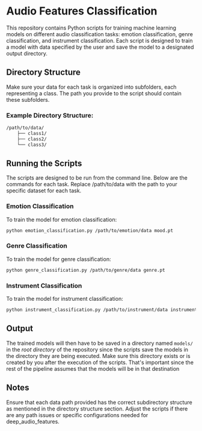 # Audio Features Classification

This repository contains Python scripts for training machine learning models on different audio classification tasks: emotion classification, genre classification, and instrument classification. Each script is designed to train a model with data specified by the user and save the model to a designated output directory.

## Directory Structure
Make sure your data for each task is organized into subfolders, each representing a class. The path you provide to the script should contain these subfolders.

### Example Directory Structure:

```bash
/path/to/data/
    ├── class1/
    ├── class2/
    └── class3/
```

## Running the Scripts
The scripts are designed to be run from the command line. Below are the commands for each task. Replace /path/to/data with the path to your specific dataset for each task.

### Emotion Classification
To train the model for emotion classification:

```bash
python emotion_classification.py /path/to/emotion/data mood.pt
```

### Genre Classification
To train the model for genre classification:

```bash
python genre_classification.py /path/to/genre/data genre.pt
```

### Instrument Classification
To train the model for instrument classification:

```bash
python instrument_classification.py /path/to/instrument/data instruments.pt
```

## Output
The trained models will then have to be saved in a directory named `models/` in the *root directory* of the repository since the scripts save the models in the directory they are being executed. Make sure this directory exists or is created by you after the execution of the scripts. That's important since the rest of the pipeline assumes that the models will be in that destination

## Notes
Ensure that each data path provided has the correct subdirectory structure as mentioned in the directory structure section.
Adjust the scripts if there are any path issues or specific configurations needed for deep_audio_features.
